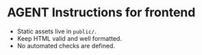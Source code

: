 # AGENT Instructions for frontend

- Static assets live in `public/`.
- Keep HTML valid and well formatted.
- No automated checks are defined.

